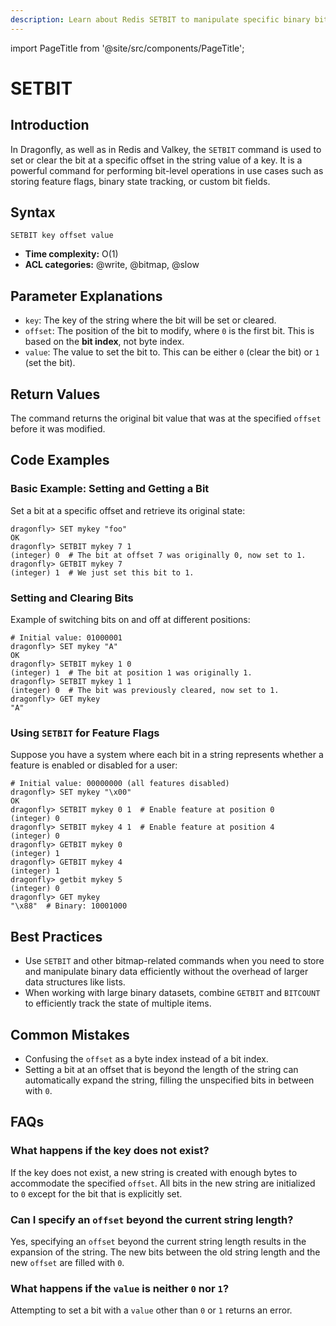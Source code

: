 ```yaml
---
description: Learn about Redis SETBIT to manipulate specific binary bits of a string value.
---
```


import PageTitle from '@site/src/components/PageTitle';

# SETBIT

<PageTitle title="Redis SETBIT Command (Documentation) | Dragonfly" />

## Introduction

In Dragonfly, as well as in Redis and Valkey, the `SETBIT` command is used to set or clear the bit at a specific offset in the string value of a key.
It is a powerful command for performing bit-level operations in use cases such as storing feature flags, binary state tracking, or custom bit fields.

## Syntax

```shell
SETBIT key offset value
```

- **Time complexity:** O(1)
- **ACL categories:** @write, @bitmap, @slow

## Parameter Explanations

- `key`: The key of the string where the bit will be set or cleared.
- `offset`: The position of the bit to modify, where `0` is the first bit. This is based on the **bit index**, not byte index.
- `value`: The value to set the bit to. This can be either `0` (clear the bit) or `1` (set the bit).

## Return Values

The command returns the original bit value that was at the specified `offset` before it was modified.

## Code Examples

### Basic Example: Setting and Getting a Bit

Set a bit at a specific offset and retrieve its original state:

```shell
dragonfly> SET mykey "foo"
OK
dragonfly> SETBIT mykey 7 1
(integer) 0  # The bit at offset 7 was originally 0, now set to 1.
dragonfly> GETBIT mykey 7
(integer) 1  # We just set this bit to 1.
```

### Setting and Clearing Bits

Example of switching bits on and off at different positions:

```shell
# Initial value: 01000001
dragonfly> SET mykey "A"
OK
dragonfly> SETBIT mykey 1 0
(integer) 1  # The bit at position 1 was originally 1.
dragonfly> SETBIT mykey 1 1
(integer) 0  # The bit was previously cleared, now set to 1.
dragonfly> GET mykey
"A"
```

### Using `SETBIT` for Feature Flags

Suppose you have a system where each bit in a string represents whether a feature is enabled or disabled for a user:

```shell
# Initial value: 00000000 (all features disabled)
dragonfly> SET mykey "\x00"
OK
dragonfly> SETBIT mykey 0 1  # Enable feature at position 0
(integer) 0
dragonfly> SETBIT mykey 4 1  # Enable feature at position 4
(integer) 0
dragonfly> GETBIT mykey 0
(integer) 1
dragonfly> GETBIT mykey 4
(integer) 1
dragonfly> getbit mykey 5
(integer) 0
dragonfly> GET mykey
"\x88"  # Binary: 10001000
```

## Best Practices

- Use `SETBIT` and other bitmap-related commands when you need to store and manipulate binary data efficiently without the overhead of larger data structures like lists.
- When working with large binary datasets, combine `GETBIT` and `BITCOUNT` to efficiently track the state of multiple items.

## Common Mistakes

- Confusing the `offset` as a byte index instead of a bit index.
- Setting a bit at an offset that is beyond the length of the string can automatically expand the string, filling the unspecified bits in between with `0`.

## FAQs

### What happens if the key does not exist?

If the key does not exist, a new string is created with enough bytes to accommodate the specified `offset`. All bits in the new string are initialized to `0` except for the bit that is explicitly set.

### Can I specify an `offset` beyond the current string length?

Yes, specifying an `offset` beyond the current string length results in the expansion of the string. The new bits between the old string length and the new `offset` are filled with `0`.

### What happens if the `value` is neither `0` nor `1`?

Attempting to set a bit with a `value` other than `0` or `1` returns an error.
